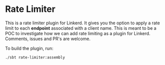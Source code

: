 # Rate Limiter
This is a rate limiter plugin for Linkerd. It gives you the option to apply
a rate limit to each **endpoint** associated with a client name. This is
meant to be a POC to investigate how we can add rate limiting as a plugin
for Linkerd. Comments, issues and PR's are welcome.

To build the plugin, run:
```bash
./sbt rate-limiter:assembly
```
